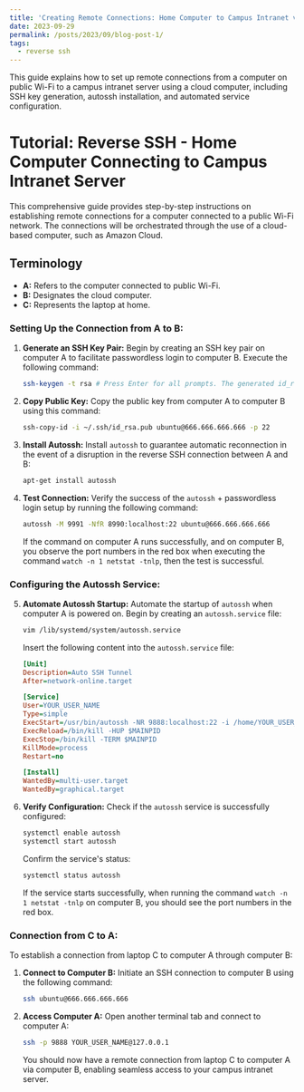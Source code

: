 ```yaml
---
title: 'Creating Remote Connections: Home Computer to Campus Intranet via Cloud'
date: 2023-09-29
permalink: /posts/2023/09/blog-post-1/
tags:
  - reverse ssh
---
```


This guide explains how to set up remote connections from a computer on public Wi-Fi to a campus intranet server using a cloud computer, including SSH key generation, autossh installation, and automated service configuration.

# Tutorial: Reverse SSH - Home Computer Connecting to Campus Intranet Server

This comprehensive guide provides step-by-step instructions on establishing remote connections for a computer connected to a public Wi-Fi network. The connections will be orchestrated through the use of a cloud-based computer, such as Amazon Cloud.

## Terminology
- **A:** Refers to the computer connected to public Wi-Fi.
- **B:** Designates the cloud computer.
- **C:** Represents the laptop at home.

### Setting Up the Connection from A to B:

1. **Generate an SSH Key Pair:** Begin by creating an SSH key pair on computer A to facilitate passwordless login to computer B. Execute the following command:
   ```bash
   ssh-keygen -t rsa # Press Enter for all prompts. The generated id_rsa.pub file will be located in the ~/.ssh/ directory.
   ```

2. **Copy Public Key:** Copy the public key from computer A to computer B using this command:
   ```bash
   ssh-copy-id -i ~/.ssh/id_rsa.pub ubuntu@666.666.666.666 -p 22
   ```

3. **Install Autossh:** Install `autossh` to guarantee automatic reconnection in the event of a disruption in the reverse SSH connection between A and B:
   ```bash
   apt-get install autossh
   ```

4. **Test Connection:** Verify the success of the `autossh` + passwordless login setup by running the following command:
   ```bash
   autossh -M 9991 -NfR 8990:localhost:22 ubuntu@666.666.666.666
   ```
   If the command on computer A runs successfully, and on computer B, you observe the port numbers in the red box when executing the command `watch -n 1 netstat -tnlp`, then the test is successful.

### Configuring the Autossh Service:

5. **Automate Autossh Startup:** Automate the startup of `autossh` when computer A is powered on. Begin by creating an `autossh.service` file:
   ```bash
   vim /lib/systemd/system/autossh.service
   ```

   Insert the following content into the `autossh.service` file:
   ```ini
   [Unit]
   Description=Auto SSH Tunnel
   After=network-online.target

   [Service]
   User=YOUR_USER_NAME
   Type=simple
   ExecStart=/usr/bin/autossh -NR 9888:localhost:22 -i /home/YOUR_USER_NAME/.ssh/id_rsa ubuntu@666.666.666.666 -p 22 >> /dev/null 2>&1
   ExecReload=/bin/kill -HUP $MAINPID
   ExecStop=/bin/kill -TERM $MAINPID
   KillMode=process
   Restart=no

   [Install]
   WantedBy=multi-user.target
   WantedBy=graphical.target
   ```

6. **Verify Configuration:** Check if the `autossh` service is successfully configured:
   ```bash
   systemctl enable autossh
   systemctl start autossh
   ```

   Confirm the service's status:
   ```bash
   systemctl status autossh
   ```
   If the service starts successfully, when running the command `watch -n 1 netstat -tnlp` on computer B, you should see the port numbers in the red box.

### Connection from C to A:

To establish a connection from laptop C to computer A through computer B:

1. **Connect to Computer B:** Initiate an SSH connection to computer B using the following command:
   ```bash
   ssh ubuntu@666.666.666.666
   ```

2. **Access Computer A:** Open another terminal tab and connect to computer A:
   ```bash
   ssh -p 9888 YOUR_USER_NAME@127.0.0.1
   ```
   
   You should now have a remote connection from laptop C to computer A via computer B, enabling seamless access to your campus intranet server.
